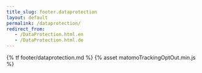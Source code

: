 ```yaml
---
title_slug: footer.dataprotection
layout: default
permalink: /dataprotection/
redirect_from:
   - /DataProtection.html.en
   - /DataProtection.html.de
---
```

{% tf footer/dataprotection.md %}
{% asset matomoTrackingOptOut.min.js %}